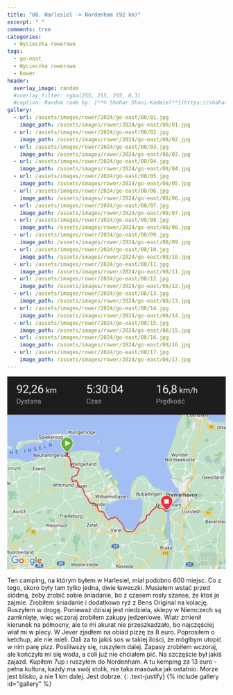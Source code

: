 ```yaml
---
title: "08. Harlesiel -> Nordenham (92 km)"
excerpt: " "
comments: true
categories:
  - Wycieczka rowerowa
tags:
  - go-east
  - Wycieczka rowerowa
  - Rower
header:
  overlay_image: random
  #overlay_filter: rgba(255, 255, 255, 0.3)
  #caption: Random code by: [**© Shahar Shani-Kadmiel**](https://shaharkadmiel.github.io)"
gallery:
  - url: /assets/images/rower/2024/go-east/08/01.jpg
    image_path: /assets/images/rower/2024/go-east/08/01.jpg
  - url: /assets/images/rower/2024/go-east/08/02.jpg
    image_path: /assets/images/rower/2024/go-east/08/02.jpg
  - url: /assets/images/rower/2024/go-east/08/03.jpg
    image_path: /assets/images/rower/2024/go-east/08/03.jpg
  - url: /assets/images/rower/2024/go-east/08/04.jpg
    image_path: /assets/images/rower/2024/go-east/08/04.jpg
  - url: /assets/images/rower/2024/go-east/08/05.jpg
    image_path: /assets/images/rower/2024/go-east/08/05.jpg
  - url: /assets/images/rower/2024/go-east/08/06.jpg
    image_path: /assets/images/rower/2024/go-east/08/06.jpg
  - url: /assets/images/rower/2024/go-east/08/07.jpg
    image_path: /assets/images/rower/2024/go-east/08/07.jpg
  - url: /assets/images/rower/2024/go-east/08/08.jpg
    image_path: /assets/images/rower/2024/go-east/08/08.jpg
  - url: /assets/images/rower/2024/go-east/08/09.jpg
    image_path: /assets/images/rower/2024/go-east/08/09.jpg
  - url: /assets/images/rower/2024/go-east/08/10.jpg
    image_path: /assets/images/rower/2024/go-east/08/10.jpg
  - url: /assets/images/rower/2024/go-east/08/11.jpg
    image_path: /assets/images/rower/2024/go-east/08/11.jpg
  - url: /assets/images/rower/2024/go-east/08/12.jpg
    image_path: /assets/images/rower/2024/go-east/08/12.jpg
  - url: /assets/images/rower/2024/go-east/08/13.jpg
    image_path: /assets/images/rower/2024/go-east/08/13.jpg
  - url: /assets/images/rower/2024/go-east/08/14.jpg
    image_path: /assets/images/rower/2024/go-east/08/14.jpg
  - url: /assets/images/rower/2024/go-east/08/15.jpg
    image_path: /assets/images/rower/2024/go-east/08/15.jpg
  - url: /assets/images/rower/2024/go-east/08/16.jpg
    image_path: /assets/images/rower/2024/go-east/08/16.jpg
  - url: /assets/images/rower/2024/go-east/08/17.jpg
    image_path: /assets/images/rower/2024/go-east/08/17.jpg
---
```

[![mapka](/assets/images/rower/2024/go-east/08/mapka.png)](https://connect.garmin.com/modern/activity/16613793882)

Ten camping, na którym byłem w Harlesiel, miał podobno 600 miejsc. Co z tego, skoro były tam tylko jedna, dwie ławeczki. Musiałem wstać przed siódmą, żeby zrobić sobie śniadanie, bo z czasem rosły szanse, że ktoś je zajmie. Zrobiłem śniadanie i dodatkowo ryż z Bens Original na kolację.  Ruszyłem w drogę. Ponieważ dzisiaj jest niedziela, sklepy w Niemczech są zamknięte, więc wczoraj zrobiłem zakupy jedzeniowe. Wiatr zmienił kierunek na północny, ale to mi akurat nie przeszkadzało, bo najczęściej wiał mi w plecy. W Jever zjadłem na obiad pizzę za 8 euro. Poprosiłem o ketchup, ale nie mieli. Dali za to jakiś sos w takiej ilości, że mógłbym utopić w nim parę pizz. Posiliwszy się, ruszyłem dalej. Zapasy zrobiłem wczoraj, ale kończyła mi się woda, a coli już nie chciałem pić. Na szczęście był jakiś zajazd. Kupiłem 7up i ruszyłem do Nordenham. A tu kemping za 13 euro - pełna kultura, każdy ma swój stolik, nie taka masówka jak ostatnio. Morze jest blisko, a nie 1 km dalej. Jest dobrze.
{: .text-justify}
{% include gallery id="gallery" %}

